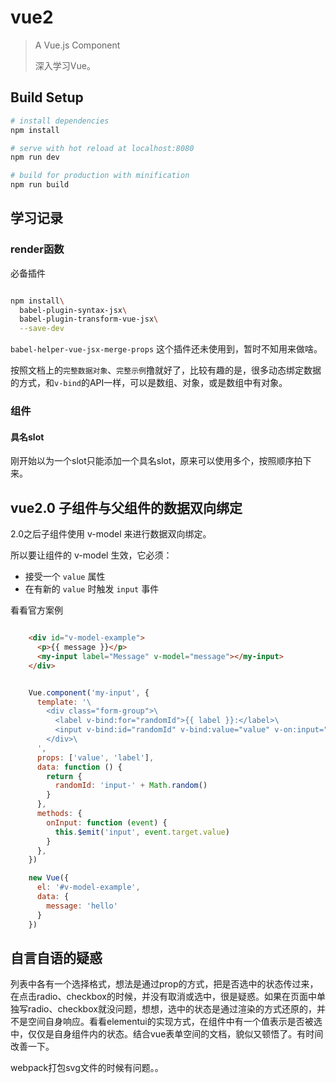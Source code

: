 # vue2

> A Vue.js Component
> 
> 深入学习Vue。

## Build Setup

``` bash
# install dependencies
npm install

# serve with hot reload at localhost:8080
npm run dev

# build for production with minification
npm run build
```

## 学习记录

### render函数

必备插件
``` bash

npm install\
  babel-plugin-syntax-jsx\
  babel-plugin-transform-vue-jsx\
  --save-dev

```

`babel-helper-vue-jsx-merge-props` 这个插件还未使用到，暂时不知用来做啥。

按照文档上的`完整数据对象`、`完整示例`撸就好了，比较有趣的是，很多动态绑定数据的方式，和`v-bind`的API一样，可以是数组、对象，或是数组中有对象。



### 组件

#### 具名slot

刚开始以为一个slot只能添加一个具名slot，原来可以使用多个，按照顺序拍下来。

## vue2.0 子组件与父组件的数据双向绑定

2.0之后子组件使用 v-model 来进行数据双向绑定。

所以要让组件的 v-model 生效，它必须：

* 接受一个 `value` 属性
* 在有新的 `value` 时触发 `input` 事件

看看官方案例

``` html

	<div id="v-model-example">
	  <p>{{ message }}</p>
	  <my-input label="Message" v-model="message"></my-input>
	</div>

```

```javascript

	Vue.component('my-input', {
	  template: '\
	    <div class="form-group">\
	      <label v-bind:for="randomId">{{ label }}:</label>\
	      <input v-bind:id="randomId" v-bind:value="value" v-on:input="onInput">\
	    </div>\
	  ',
	  props: ['value', 'label'],
	  data: function () {
	    return {
	      randomId: 'input-' + Math.random()
	    }
	  },
	  methods: {
	    onInput: function (event) {
	      this.$emit('input', event.target.value)
	    }
	  },
	})

	new Vue({
	  el: '#v-model-example',
	  data: {
	    message: 'hello'
	  }
	})

```

## 自言自语的疑惑

列表中各有一个选择格式，想法是通过prop的方式，把是否选中的状态传过来，在点击radio、checkbox的时候，并没有取消或选中，很是疑惑。如果在页面中单独写radio、checkbox就没问题，想想，选中的状态是通过渲染的方式还原的，并不是空间自身响应。看看elementui的实现方式，在组件中有一个值表示是否被选中，仅仅是自身组件内的状态。结合vue表单空间的文档，貌似又顿悟了。有时间改善一下。

webpack打包svg文件的时候有问题。。
